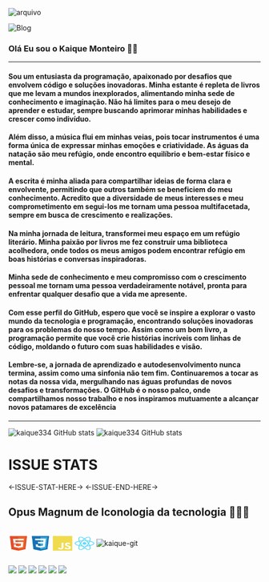 ![arquivo](https://github.com/kaique334/kaique334/assets/121323930/04e85872-e71e-48da-a4d0-c5fedc8e5e72)

![Blog](https://img.shields.io/website-up-down-green-red/http/monip.org.svg)


### Olá Eu sou o Kaique Monteiro 👋🏻
---
#### Sou um entusiasta da programação, apaixonado por desafios que envolvem código e soluções inovadoras. Minha estante é repleta de livros que me levam a mundos inexplorados, alimentando minha sede de conhecimento e imaginação. Não há limites para o meu desejo de aprender e estudar, sempre buscando aprimorar minhas habilidades e crescer como indivíduo.

#### Além disso, a música flui em minhas veias, pois tocar instrumentos é uma forma única de expressar minhas emoções e criatividade. As águas da natação são meu refúgio, onde encontro equilíbrio e bem-estar físico e mental.

#### A escrita é minha aliada para compartilhar ideias de forma clara e envolvente, permitindo que outros também se beneficiem do meu conhecimento. Acredito que a diversidade de meus interesses e meu comprometimento em segui-los me tornam uma pessoa multifacetada, sempre em busca de crescimento e realizações.

#### Na minha jornada de leitura, transformei meu espaço em um refúgio literário. Minha paixão por livros me fez construir uma biblioteca acolhedora, onde todos os meus amigos podem encontrar refúgio em boas histórias e conversas inspiradoras.

#### Minha sede de conhecimento e meu compromisso com o crescimento pessoal me tornam uma pessoa verdadeiramente notável, pronta para enfrentar qualquer desafio que a vida me apresente.

#### Com esse perfil do GitHub, espero que você se inspire a explorar o vasto mundo da tecnologia e programação, encontrando soluções inovadoras para os problemas do nosso tempo. Assim como um bom livro, a programação permite que você crie histórias incríveis com linhas de código, moldando o futuro com suas habilidades e visão.

#### Lembre-se, a jornada de aprendizado e autodesenvolvimento nunca termina, assim como uma sinfonia não tem fim. Continuaremos a tocar as notas da nossa vida, mergulhando nas águas profundas de novos desafios e transformações. O GitHub é o nosso palco, onde compartilhamos nosso trabalho e nos inspiramos mutuamente a alcançar novos patamares de excelência
---

![kaique334 GitHub stats](https://github-readme-stats.vercel.app/api?username=kaique334&show_icons=true&theme=dracula) 
![kaique334 GitHub stats](https://github-readme-stats.vercel.app/api/top-langs/?username=kaique334&show_icons=true&theme=dracula)

# ISSUE STATS
<-ISSUE-STAT-HERE-> 
<-ISSUE-END-HERE-> 

## Opus Magnum de Iconologia da tecnologia 🧙🏻‍♂️ 
<div style="disply: inline_block"><br/>
  <img align="center" alt="kaique-HTML" height="30" width="40" src="https://raw.githubusercontent.com/devicons/devicon/master/icons/html5/html5-original.svg"> 
  <img align="center" alt="kaique-CSS" height="30" width="40" src="https://raw.githubusercontent.com/devicons/devicon/master/icons/css3/css3-original.svg">
  <img align="center" alt="kaique-Js" height="30" width="40" src="https://raw.githubusercontent.com/devicons/devicon/master/icons/javascript/javascript-plain.svg">
  <img align="center" alt="kaique-React" height="30" width="40" src="https://raw.githubusercontent.com/devicons/devicon/master/icons/react/react-original.svg">
  <img align="center" alt="kaique-git" height="30" width="30" src="https://cdn.jsdelivr.net/gh/devicons/devicon/icons/git/git-original.svg" />
</div>

##

<div>
<a href="https://nao tenho YouTube" target="_blank"><img src="https://img.shields.io/badge/YouTube-FF0000?style=for-the-badge&logo=youtube&logoColor=white" target="_blank"></a>
  <a href="https://Instagram Anônimo" target="_blank"><img src="https://img.shields.io/badge/-Instagram-%23E4405F?style=for-the-badge&logo=instagram&logoColor=white" target="_blank"></a>
 	<a href="https://twitch Anônimo" target="_blank"><img src="https://img.shields.io/badge/Twitch-9146FF?style=for-the-badge&logo=twitch&logoColor=white" target="_blank"></a>
 <a href="https://discord Anônimo" target="_blank"><img src="https://img.shields.io/badge/Discord-7289DA?style=for-the-badge&logo=discord&logoColor=white" target="_blank"></a> 
  <a href="https://www.linkedin.com/in/
kaique-monteiro-ba0999296
" target="_blank"><img src="https://img.shields.io/badge/-LinkedIn-%230077B5?style=for-the-badge&logo=linkedin&logoColor=white" target="_blank"></a> 
   <a href ="https://mail.google.com/mail/u/0/#inbox"><img src="https://img.shields.io/badge/Gmail-D14836?style=for-the-badge&logo=gmail&logoColor=white"
</div>

 
 
